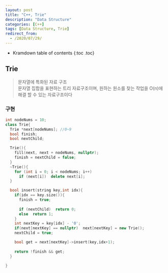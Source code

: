 ```yaml
---
layout: post
title: "C++, Trie"
description: "Data Structure"
categories: [C++]
tags: [Data Structure, Trie]
redirect_from:
  - /2020/07/29/
---
```


* Kramdown table of contents
{:toc .toc}

## Trie    

> 문자열에 특화된 자료 구조    
> 문자열 집합을 표현하는 트리 자료구조이며, 원하는 원소를 찾는 작업을 O(n)에 해결 할 수 있는 자료구조이다     

### 구현    
~~~ c++
int nodeNums = 10;
class Trie{
  Trie *next[nodeNums]; //0~9
  bool finish;
  bool nextChild;

  Trie(){
    fill(next, next + nodeNums, nullptr);
    finish = nextChild = false;
  }
  ~Trie(){
    for (int i = 0; i < nodeNums; i++)
      if (next[i])  delete next[i];
  }

  bool insert(string key,int idx){
    if(idx == key.size()){
      finish = true;
      
      if (nextChild)  return 0;
      else  return 1;
    }
    int nextKey = key[idx] - '0';
    if(next[nextKey] == nullptr)  next[nextKey] = new Trie();
    nextChild = true;

    bool get = next[nextKey]->insert(key,idx+1);
 
    return !finish && get;
  }

}
~~~

